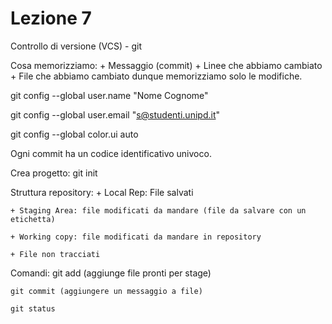 # Lezione 7
Controllo di versione (VCS) - git

Cosa memorizziamo:
    + Messaggio (commit)
    + Linee che abbiamo cambiato
    + File che abbiamo cambiato
    dunque memorizziamo solo le modifiche.

git config --global user.name "Nome Cognome"

git config --global user.email "s@studenti.unipd.it"

git config --global color.ui auto

Ogni commit ha un codice identificativo univoco.

Crea progetto: 
    git init 
    
Struttura repository:
    + Local Rep: File salvati 
    
    + Staging Area: file modificati da mandare (file da salvare con un etichetta)
    
    + Working copy: file modificati da mandare in repository
    
    + File non tracciati

    
Comandi:
    git add (aggiunge file pronti per stage)
    
    git commit (aggiungere un messaggio a file)
    
    git status